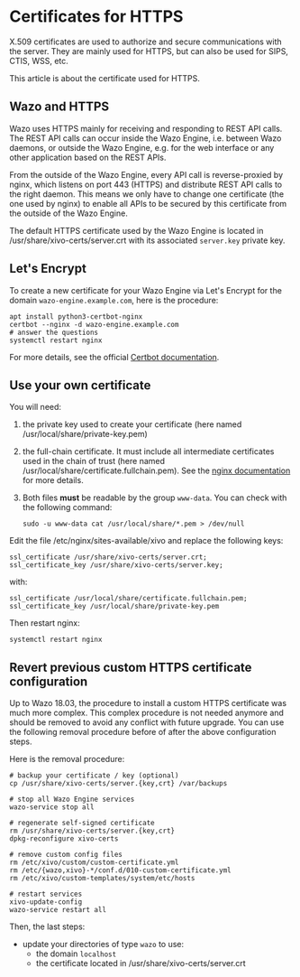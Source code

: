 # Certificates for HTTPS

X.509 certificates are used to authorize and secure communications with
the server. They are mainly used for HTTPS, but can also be used for
SIPS, CTIS, WSS, etc.

This article is about the certificate used for HTTPS.

## Wazo and HTTPS

Wazo uses HTTPS mainly for receiving and responding to REST API calls.
The REST API calls can occur inside the Wazo Engine, i.e. between Wazo
daemons, or outside the Wazo Engine, e.g. for the web interface or any
other application based on the REST APIs.

From the outside of the Wazo Engine, every API call is reverse-proxied
by nginx, which listens on port 443 (HTTPS) and distribute REST API
calls to the right daemon. This means we only have to change one
certificate (the one used by nginx) to enable all APIs to be secured by
this certificate from the outside of the Wazo Engine.

The default HTTPS certificate used by the Wazo Engine is located in
<span data-role="file">/usr/share/xivo-certs/server.crt</span> with its
associated `server.key` private key.

## Let's Encrypt

To create a new certificate for your Wazo Engine via Let's Encrypt for
the domain `wazo-engine.example.com`, here is the procedure:

    apt install python3-certbot-nginx
    certbot --nginx -d wazo-engine.example.com
    # answer the questions
    systemctl restart nginx

For more details, see the official [Certbot
documentation](https://certbot.eff.org/lets-encrypt/debianstretch-nginx.html).

## Use your own certificate

You will need:

1.  the private key used to create your certificate (here named
    <span data-role="file">/usr/local/share/private-key.pem</span>)

2.  the full-chain certificate. It must include all intermediate
    certificates used in the chain of trust (here named
    <span data-role="file">/usr/local/share/certificate.fullchain.pem</span>).
    See the [nginx
    documentation](https://nginx.org/en/docs/http/configuring_https_servers.html#chains)
    for more details.

3.  Both files **must** be readable by the group `www-data`. You can
    check with the following command:
    
        sudo -u www-data cat /usr/local/share/*.pem > /dev/null

Edit the file
<span data-role="file">/etc/nginx/sites-available/xivo</span> and
replace the following keys:

    ssl_certificate /usr/share/xivo-certs/server.crt;
    ssl_certificate_key /usr/share/xivo-certs/server.key;

with:

    ssl_certificate /usr/local/share/certificate.fullchain.pem;
    ssl_certificate_key /usr/local/share/private-key.pem

Then restart nginx:

    systemctl restart nginx

## Revert previous custom HTTPS certificate configuration

Up to Wazo 18.03, the procedure to install a custom HTTPS certificate
was much more complex. This complex procedure is not needed anymore and
should be removed to avoid any conflict with future upgrade. You can use
the following removal procedure before of after the above configuration
steps.

Here is the removal procedure:

    # backup your certificate / key (optional)
    cp /usr/share/xivo-certs/server.{key,crt} /var/backups
    
    # stop all Wazo Engine services
    wazo-service stop all
    
    # regenerate self-signed certificate
    rm /usr/share/xivo-certs/server.{key,crt}
    dpkg-reconfigure xivo-certs
    
    # remove custom config files
    rm /etc/xivo/custom/custom-certificate.yml
    rm /etc/{wazo,xivo}-*/conf.d/010-custom-certificate.yml
    rm /etc/xivo/custom-templates/system/etc/hosts
    
    # restart services
    xivo-update-config
    wazo-service restart all

Then, the last steps:

  - update your directories of type `wazo` to use:
      - the domain `localhost`
      - the certificate located in
        <span data-role="file">/usr/share/xivo-certs/server.crt</span>
